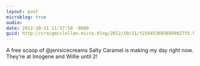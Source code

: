 ```yaml
---
layout: post
microblog: true
audio: 
date: 2012-10-11 11:57:58 -0600
guid: http://craigmcclellan.micro.blog/2012/10/11/t256453605689802755.html
---
```

A free scoop of @jenisicecreams Salty Caramel is making my day right now. They're at Imogene and Willie until 2!
